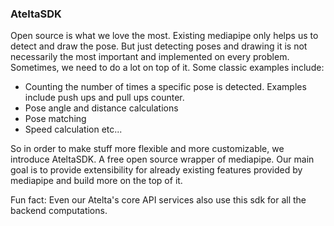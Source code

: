 ### AteltaSDK

Open source is what we love the most. Existing mediapipe only helps us to detect and draw the pose. But just detecting poses and 
drawing it is not necessarily the most important and implemented on every problem. Sometimes, we need to do a lot on top of it. Some classic 
examples include:

- Counting the number of times a specific pose is detected. Examples include push ups and pull ups counter.
- Pose angle and distance calculations
- Pose matching 
- Speed calculation etc...

So in order to make stuff more flexible and more customizable, we introduce AteltaSDK. A free open source wrapper of mediapipe. Our main 
goal is to provide extensibility for already existing features provided by mediapipe and build more on the top of it. 

Fun fact: Even our Atelta's core API services also use this sdk for all the backend computations. 
